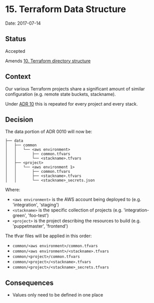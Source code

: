 # 15. Terraform Data Structure

Date: 2017-07-14

## Status

Accepted

Amends [10. Terraform directory structure](0010-terraform-directory-structure.md)

## Context

Our various Terraform projects share a significant amount of similar configuration (e.g. remote state buckets, stackname).

Under [ADR 10](0010-terraform-directory-structure.md) this is repeated for every project and every stack.

## Decision

The data portion of ADR 0010 will now be:

```
├── data
│   ├── common
│   │   └── <aws environment>
│   │       ├── common.tfvars
│   │       └── <stackname>.tfvars
│   ├── <project>
│   │   └── <aws environment 1>
│   │       ├── common.tfvars
│   │       ├── <stackname>.tfvars
│   │       └── <stackname>_secrets.json
```

Where:

* `<aws environment>` is the AWS account being deployed to (e.g. 'integration', 'staging')
* `<stackname>` is the specific collection of projects (e.g. 'integration-green', 'foo-test')
* `<project>` is the project describing the resources to build (e.g. 'puppetmaster', 'frontend')

The tfvar files will be applied in this order:

* `common/<aws environment>/common.tfvars`
* `common/<aws environment>/<stackname>.tfvars`
* `common/<project>/common.tfvars`
* `common/<project>/<stackname>.tfvars`
* `common/<project>/<stackname>_secrets.tfvars`

## Consequences

* Values only need to be defined in one place
